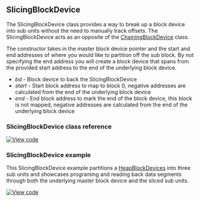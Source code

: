 ## SlicingBlockDevice

The SlicingBlockDevice class provides a way to break up a block device into sub units without the need to manually track offsets. The SlicingBlockDevice acts as an opposite of the [ChainingBlockDevice](/docs/v5.6/reference/chainingblockdevice.html) class.

The constructor takes in the master block device pointer and the start and end addresses of where you would like to partition off the sub block. By not specifying the end address you will create a block device that spans from the provided start address to the end of the underlying block device.
  - _bd_ -  Block device to back the SlicingBlockDevice
  - _start_ - Start block address to map to block 0, negative addresses are calculated from the end of the underlying block device
  - _end_ - End block address to mark the end of the block device, this block is not mapped, negative addresses are calculated from the end of the underlying block device

### SlicingBlockDevice class reference

[![View code](https://www.mbed.com/embed/?type=library)](https://os.mbed.com/docs/v5.6/mbed-os-api-doxy/class_slicing_block_device.html)

### SlicingBlockDevice example

This SlicingBlockDevice example partitions a [HeapBlockDevices](/docs/v5.6/reference/heapblockdevice.html) into three sub units and showcases programing and reading back data segments through both the underlying master block device and the sliced sub units.

[![View code](https://www.mbed.com/embed/?url=https://os.mbed.com/teams/mbed_example/code/SlicingBlockDevice_ex_1/)](https://os.mbed.com/teams/mbed_example/code/SlicingBlockDevice_ex_1/file/62c01cd06ff7/main.cpp)
